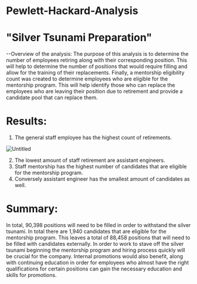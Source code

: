 # Pewlett-Hackard-Analysis

# "Silver Tsunami Preparation"

--Overview of the analysis:
The purpose of this analysis is to determine the number of employees retiring along with their corresponding position. This will help to determine the number of positions that would require filling and allow for the training of their replacements. Finally, a mentorship eligibility count was created to determine employees who are eligible for the mentorship program. This will help identify those who can replace the employees who are leaving their position due to retirement and provide a candidate pool that can replace them. 

# Results: 
1.	The general staff employee has the highest count of retirements. 

![Untitled](https://user-images.githubusercontent.com/103790879/171055132-43b7fb17-5996-4155-8a3b-5d8846e6288a.png)

2. The lowest amount of staff retirement are assistant engineers. 
3. Staff mentorship has the highest number of candidates that are eligible for the mentorship program. 
4. Conversely assistant engineer has the smallest amount of candidates as well. 

# Summary: 
In total, 90,398 positions will need to be filled in order to withstand the silver tsunami. In total there are 1,940 candidates that are eligible for the mentorship program. This leaves a total of 88,458 positions that will need to be filled with candidates externally. In order to work to stave off the silver tsunami beginning the mentorship program and hiring process quickly will be crucial for the company. Internal promotions would also benefit, along with continuing education in order for employees who almost have the right qualifications for certain positions can gain the necessary education and skills for promotions. 
